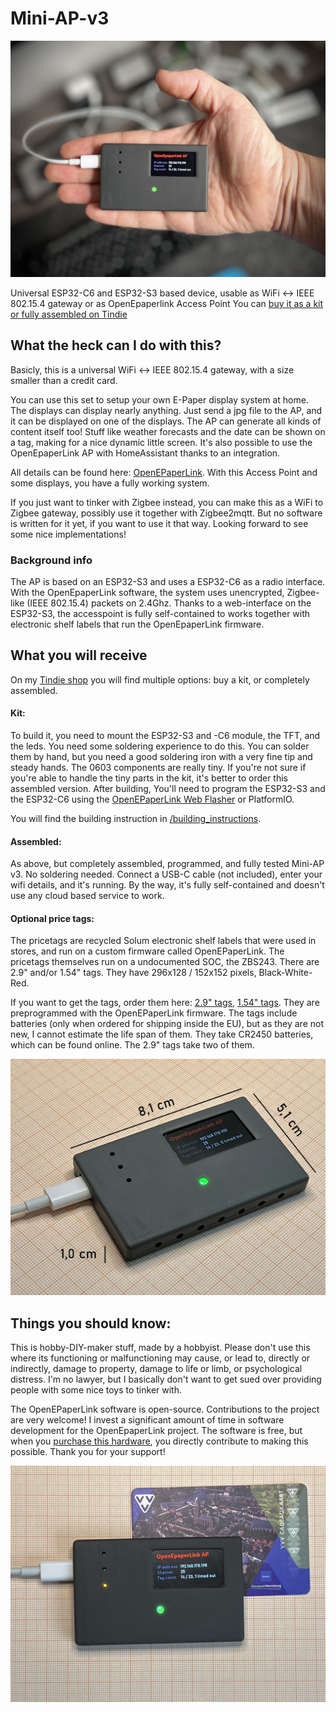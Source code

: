# Mini-AP-v3

<img src="schematic/hand-1200.jpg" width="600"><br>

Universal ESP32-C6 and ESP32-S3 based device, usable as WiFi <-> IEEE 802.15.4 gateway or as OpenEpaperlink Access Point
You can [buy it as a kit or fully assembled on Tindie](https://www.tindie.com/products/electronics-by-nic/openepaperlink-mini-ap-v3-zigbee-wifi-gateway/)

## What the heck can I do with this?

Basicly, this is a universal WiFi <-> IEEE 802.15.4 gateway, with a size smaller than a credit card.

You can use this set to setup your own E-Paper display system at home. The displays can display nearly anything. Just send a jpg file to the AP, and it can be displayed on one of the displays. The AP can generate all kinds of content itself too! Stuff like weather forecasts and the date can be shown on a tag, making for a nice dynamic little screen. It's also possible to use the OpenEpaperLink AP with HomeAssistant thanks to an integration.

All details can be found here: [OpenEPaperLink](https://github.com/jjwbruijn/OpenEPaperLink/wiki).
With this Access Point and some displays, you have a fully working system.

If you just want to tinker with Zigbee instead, you can make this as a WiFi to Zigbee gateway, possibly use it together with Zigbee2mqtt. But no software is written for it yet, if you want to use it that way. Looking forward to see some nice implementations!

### Background info

The AP is based on an ESP32-S3 and uses a ESP32-C6 as a radio interface. With the OpenEpaperLink software, the system uses unencrypted, Zigbee-like (IEEE 802.15.4) packets on 2.4Ghz. Thanks to a web-interface on the ESP32-S3, the accesspoint is fully self-contained to works together with electronic shelf labels that run the OpenEpaperLink firmware.

## What you will receive

On my [Tindie shop](https://www.tindie.com/products/electronics-by-nic/openepaperlink-mini-ap-v3-zigbee-wifi-gateway/) you will find multiple options: buy a kit, or completely assembled.

#### **Kit:**

To build it, you need to mount the ESP32-S3 and -C6 module, the TFT, and the leds. You need some soldering experience to do this. You can solder them by hand, but you need a good soldering iron with a very fine tip and steady hands. The 0603 components are really tiny. If you're not sure if you're able to handle the tiny parts in the kit, it's better to order this assembled version. After building, You'll need to program the ESP32-S3 and the ESP32-C6 using the [OpenEPaperLink Web Flasher](https://openepaperlink.de/) or PlatformIO.

You will find the building instruction in [/building_instructions](/building_instructions).

#### **Assembled:**

As above, but completely assembled, programmed, and fully tested Mini-AP v3. No soldering needed. Connect a USB-C cable (not included), enter your wifi details, and it's running. By the way, it's fully self-contained and doesn't use any cloud based service to work.

#### **Optional price tags:**

The pricetags are recycled Solum electronic shelf labels that were used in stores, and run on a custom firmware called OpenEPaperLink. The pricetags themselves run on a undocumented SOC, the ZBS243. 
There are 2.9" and/or 1.54" tags. They have 296x128 / 152x152 pixels, Black-White-Red.

If you want to get the tags, order them here: [2.9" tags](https://www.tindie.com/products/electronics-by-nic/5-pcs-29-epaper-tags-for-openepaperlink/), [1.54" tags](https://www.tindie.com/products/electronics-by-nic/5-pcs-154-epaper-tags-for-openepaperlink/). They are preprogrammed with the OpenEPaperLink firmware. The tags include batteries (only when ordered for shipping inside the EU), but as they are not new, I cannot estimate the life span of them. They take CR2450 batteries, which can be found online. The 2.9" tags take two of them.

<img src="schematic/frontview-formaat-1200.jpg" width="600"><br>

## Things you should know:

This is hobby-DIY-maker stuff, made by a hobbyist. Please don't use this where its functioning or malfunctioning may cause, or lead to, directly or indirectly, damage to property, damage to life or limb, or psychological distress. I'm no lawyer, but I basically don't want to get sued over providing people with some nice toys to tinker with.

The OpenEPaperLink software is open-source. Contributions to the project are very welcome!
I invest a significant amount of time in software development for the OpenEpaperLink project. The software is free, but when you [purchase this hardware](https://www.tindie.com/products/electronics-by-nic), you directly contribute to making this possible. Thank you for your support!

<img src="schematic/topview-1200.jpg" width="600"><br>
